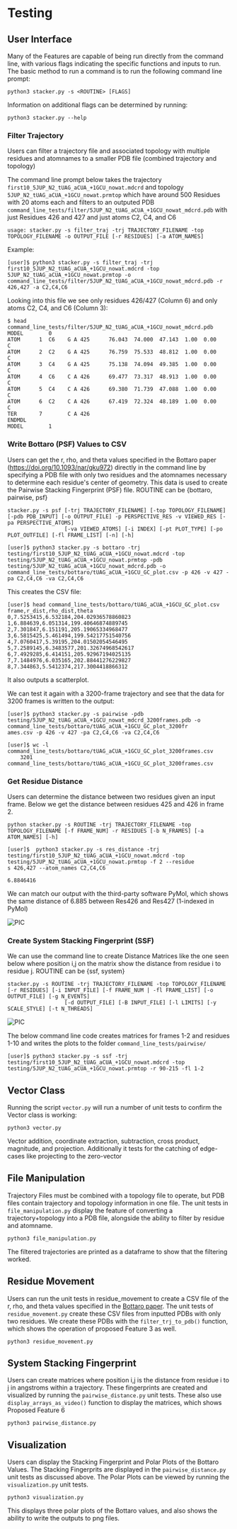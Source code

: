 # Testing

## User Interface

Many of the Features are capable of being run directly from the command line, with various flags indicating the specific functions and inputs to run. The basic method to run a command is to run the following command line prompt:

```
python3 stacker.py -s <ROUTINE> [FLAGS]
```

Information on additional flags can be determined by running:

```
python3 stacker.py --help
```

### Filter Trajectory

Users can filter a trajectory file and associated topology with multiple residues and atomnames to a smaller PDB file (combined trajectory and topology)

The command line prompt below takes the trajectory `first10_5JUP_N2_tUAG_aCUA_+1GCU_nowat.mdcrd` and topology `5JUP_N2_tUAG_aCUA_+1GCU_nowat.prmtop` which have around 500 Residues with 20 atoms each and filters to an outputed PDB `command_line_tests/filter/5JUP_N2_tUAG_aCUA_+1GCU_nowat_mdcrd.pdb` with just Residues 426 and 427 and just atoms C2, C4, and C6

```
usage: stacker.py -s filter_traj -trj TRAJECTORY_FILENAME -top TOPOLOGY_FILENAME -o OUTPUT_FILE [-r RESIDUES] [-a ATOM_NAMES]
```

Example:
```
[user]$ python3 stacker.py -s filter_traj -trj first10_5JUP_N2_tUAG_aCUA_+1GCU_nowat.mdcrd -top 5JUP_N2_tUAG_aCUA_+1GCU_nowat.prmtop -o command_line_tests/filter/5JUP_N2_tUAG_aCUA_+1GCU_nowat_mdcrd.pdb -r 426,427 -a C2,C4,C6
```

Looking into this file we see only residues 426/427 (Column 6) and only atoms C2, C4, and C6 (Column 3):

```
$ head command_line_tests/filter/5JUP_N2_tUAG_aCUA_+1GCU_nowat_mdcrd.pdb
MODEL        0
ATOM      1  C6    G A 425      76.043  74.000  47.143  1.00  0.00           C  
ATOM      2  C2    G A 425      76.759  75.533  48.812  1.00  0.00           C  
ATOM      3  C4    G A 425      75.138  74.094  49.385  1.00  0.00           C  
ATOM      4  C6    C A 426      69.477  73.317  48.913  1.00  0.00           C  
ATOM      5  C4    C A 426      69.380  71.739  47.088  1.00  0.00           C  
ATOM      6  C2    C A 426      67.419  72.324  48.189  1.00  0.00           C  
TER       7        C A 426
ENDMDL
MODEL        1
```

### Write Bottaro (PSF) Values to CSV

Users can get the r, rho, and theta values specified in the Bottaro paper (https://doi.org/10.1093/nar/gku972) directly in the command line by specifying a PDB file with only two residues and the atomnames necessary to determine each residue's center of geometry. This data is used to create the Pairwise Stacking Fingerprint (PSF) file. ROUTINE can be {bottaro, pairwise, psf}

```
stacker.py -s psf [-trj TRAJECTORY_FILENAME] [-top TOPOLOGY_FILENAME] [-pdb PDB_INPUT] [-o OUTPUT_FILE] -p PERSPECTIVE_RES -v VIEWED_RES [-pa PERSPECTIVE_ATOMS]
                  [-va VIEWED_ATOMS] [-i INDEX] [-pt PLOT_TYPE] [-po PLOT_OUTFILE] [-fl FRAME_LIST] [-n] [-h]
```

```
[user]$ python3 stacker.py -s bottaro -trj testing/first10_5JUP_N2_tUAG_aCUA_+1GCU_nowat.mdcrd -top testing/5JUP_N2_tUAG_aCUA_+1GCU_nowat.prmtop -pdb testing/5JUP_N2_tUAG_aCUA_+1GCU_nowat_mdcrd.pdb -o command_line_tests/bottaro/tUAG_aCUA_+1GCU_GC_plot.csv -p 426 -v 427 -pa C2,C4,C6 -va C2,C4,C6 
```

This creates the CSV file:
```
[user]$ head command_line_tests/bottaro/tUAG_aCUA_+1GCU_GC_plot.csv
frame,r_dist,rho_dist,theta
0,7.5253415,6.532184,204.02936578860823
1,6.884639,6.051314,199.40646874889745
2,7.301847,6.151191,205.19065334968477
3,6.5815425,5.461494,199.54217751540756
4,7.0760417,5.39195,204.01502054546495
5,7.2589145,6.3483577,201.32674968542617
6,7.4929285,6.414151,205.92967194025135
7,7.1484976,6.035165,202.88441276229827
8,7.344863,5.5412374,217.3004418866312
```

It also outputs a scatterplot.

We can test it again with a 3200-frame trajectory and see that the data for 3200 frames is written to the output:
```
[user]$ python3 stacker.py -s pairwise -pdb testing/5JUP_N2_tUAG_aCUA_+1GCU_nowat_mdcrd_3200frames.pdb -o command_line_tests/bottaro/tUAG_aCUA_+1GCU_GC_plot_3200fr
ames.csv -p 426 -v 427 -pa C2,C4,C6 -va C2,C4,C6 
```
```
[user]$ wc -l command_line_tests/bottaro/tUAG_aCUA_+1GCU_GC_plot_3200frames.csv
    3201 command_line_tests/bottaro/tUAG_aCUA_+1GCU_GC_plot_3200frames.csv
```

### Get Residue Distance
Users can determine the distance between two residues given an input frame. Below we get the distance between residues 425 and 426 in frame 2.
```
python stacker.py -s ROUTINE -trj TRAJECTORY_FILENAME -top TOPOLOGY_FILENAME [-f FRAME_NUM] -r RESIDUES [-b N_FRAMES] [-a ATOM_NAMES] [-h]
```

```
[user]$  python3 stacker.py -s res_distance -trj testing/first10_5JUP_N2_tUAG_aCUA_+1GCU_nowat.mdcrd -top testing/5JUP_N2_tUAG_aCUA_+1GCU_nowat.prmtop -f 2 --residue
s 426,427 --atom_names C2,C4,C6

6.8846416
```

We can match our output with the third-party software PyMol, which shows the same distance of 6.885 between Res426 and Res427 (1-indexed in PyMol)

![PIC](docs/images/three_res_distances.png)

### Create System Stacking Fingerprint (SSF)
We can use the command line to create Distance Matrices like the one seen below where position i,j on the matrix show the distance from residue i to residue j. ROUTINE can be {ssf, system}
```
stacker.py -s ROUTINE -trj TRAJECTORY_FILENAME -top TOPOLOGY_FILENAME [-r RESIDUES] [-i INPUT_FILE] [-f FRAME_NUM | -fl FRAME_LIST] [-o OUTPUT_FILE] [-g N_EVENTS]
                  [-d OUTPUT_FILE] [-B INPUT_FILE] [-l LIMITS] [-y SCALE_STYLE] [-t N_THREADS]
```

![PIC](docs/images/pairwise_matrix.png)

The below command line code creates matrices for frames 1-2 and residues 1-10 and writes the plots to the folder `command_line_tests/pairwise/`

```
[user]$ python3 stacker.py -s ssf -trj testing/first10_5JUP_N2_tUAG_aCUA_+1GCU_nowat.mdcrd -top testing/5JUP_N2_tUAG_aCUA_+1GCU_nowat.prmtop -r 90-215 -fl 1-2 
```

## Vector Class
Running the script `vector.py` will run a number of unit tests to confirm the Vector class is working:
```
python3 vector.py
```
Vector addition, coordinate extraction, subtraction, cross product, magnitude, and projection. Additionally it tests for the catching of edge-cases like projecting to the zero-vector

## File Manipulation

Trajectory Files must be combined with a topology file to operate, but PDB files contain trajectory and topology information in one file. The unit tests in `file_manipulation.py` display the feature of converting a trajectory+topology into a PDB file, alongside the ability to filter by residue and atomname.
```
python3 file_manipulation.py
```
The filtered trajectories are printed as a dataframe to show that the filtering worked.

## Residue Movement
Users can run the unit tests in residue_movement to create a CSV file of the r, rho, and theta values specified in the [Bottaro paper](https://doi.org/10.1093/nar/gku972). The unit tests of `residue_movement.py` create these CSV files from inputted PDBs with only two residues. We create these PDBs with the `filter_trj_to_pdb()` function, which shows the operation of proposed Feature 3 as well.
```
python3 residue_movement.py
```

## System Stacking Fingerprint
Users can create matrices where position i,j is the distance from residue i to j in angstroms within a trajectory. These fingerprints are created and visualized by running the `pairwise_distance.py` unit tests. These also use `display_arrays_as_video()` function to display the matrices, which shows Proposed Feature 6

```
python3 pairwise_distance.py
```

## Visualization
Users can display the Stacking Fingerprint and Polar Plots of the Bottaro Values. The Stacking Fingerprits are displayed in the `pairwise_distance.py` unit tests as discussed above. The Polar Plots can be viewed by running the `visualization.py` unit tests.

```
python3 visualization.py
```

This displays three polar plots of the Bottaro values, and also shows the ability to write the outputs to png files. 
